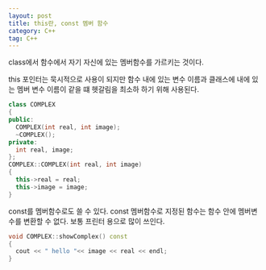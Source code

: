 ```yaml
---
layout: post
title: this란, const 멤버 함수
category: C++
tag: C++
---
```


class에서 함수에서 자기 자신에 있는 멤버함수를 가르키는 것이다.

this 포인터는 묵시적으로 사용이 되지만 함수 내에 있는 변수 이름과 클래스에 내에 있는 멤버 변수 이름이 같을 떄 헷갈림을 최소하 하기 위해 사용된다.

```c++
class COMPLEX
{
public:
  COMPLEX(int real, int image);
  ~COMPLEX();
private:
  int real, image;
};
COMPLEX::COMPLEX(int real, int image)
{
  this->real = real;
  this->image = image;
}
```

const를 멤버함수로도 쓸 수 있다. const 멤버함수로 지정된 함수는 함수 안에 멤버변수를 변환할 수 없다. 보통 프린터 용으로 많이 쓰인다.

```c++
void COMPLEX::showComplex() const
{
  cout << " hello "<< image << real << endl;
}
```
